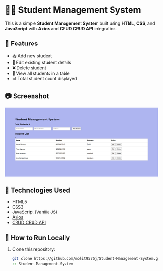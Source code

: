 # 🧑‍🎓 Student Management System

This is a simple **Student Management System** built using **HTML**, **CSS**, and **JavaScript** with **Axios** and **CRUD CRUD API** integration.



## 📌 Features

- 📥 Add new student
- 📝 Edit existing student details
- ❌ Delete student
- 📄 View all students in a table
- 📊 Total student count displayed



## 📷 Screenshot

![Student Management System Screenshot](https://github.com/mohit9575j/Student-Management-System/blob/main/public/Student-Management-System-04-07-2025_05_01_PM.png)



## 🔧 Technologies Used

- HTML5
- CSS3
- JavaScript (Vanilla JS)
- [Axios](https://axios-http.com/)
- [CRUD CRUD API](https://crudcrud.com/)



## 🚀 How to Run Locally

1. Clone this repository:

   ```bash
   git clone https://github.com/mohit9575j/Student-Management-System.git
   cd Student-Management-System
